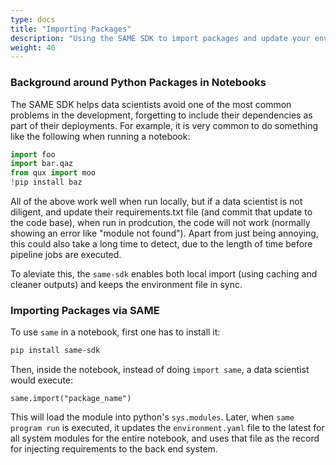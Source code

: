 ```yaml
---
type: docs
title: "Importing Packages"
description: "Using the SAME SDK to import packages and update your environment file."
weight: 40
---
```


### Background around Python Packages in Notebooks

The SAME SDK helps data scientists avoid one of the most common problems in the development, forgetting to include their dependencies as part of their deployments. For example, it is very common to do something like the following when running a notebook:

```python
import foo
import bar.qaz
from qux import moo
!pip install baz
```

All of the above work well when run locally, but if a data scientist is not diligent, and update their requirements.txt file (and commit that update to the code base), when run in prodcution, the code will not work (normally showing an error like "module not found"). Apart from just being annoying, this could also take a long time to detect, due to the length of time before pipeline jobs are executed.

To aleviate this, the `same-sdk` enables both local import (using caching and cleaner outputs) and keeps the environment file in sync.

### Importing Packages via SAME
To use `same` in a notebook, first one has to install it:

```bash
pip install same-sdk
```

Then, inside the notebook, instead of doing `import same`, a data scientist would execute:

```python3
same.import("package_name")
```

This will load the module into python's `sys.modules`. Later, when `same program run` is executed, it updates the `environment.yaml` file to the latest for all system modules for the entire notebook, and uses that file as the record for injecting requirements to the back end system.
